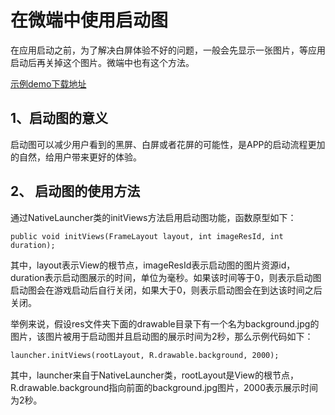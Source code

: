 # 在微端中使用启动图

在应用启动之前，为了解决白屏体验不好的问题，一般会先显示一张图片，等应用启动后再关掉这个图片。微端中也有这个方法。

[示例demo下载地址](http://tool.egret-labs.org/microclient/doc/zip/launchimageAndroid.zip)

## 1、启动图的意义

启动图可以减少用户看到的黑屏、白屏或者花屏的可能性，是APP的启动流程更加的自然，给用户带来更好的体验。

## 2、 启动图的使用方法

通过NativeLauncher类的initViews方法启用启动图功能，函数原型如下：


```
public void initViews(FrameLayout layout, int imageResId, int duration);
```

其中，layout表示View的根节点，imageResId表示启动图的图片资源id，duration表示启动图展示的时间，单位为毫秒。如果该时间等于0，则表示启动图启动图会在游戏启动后自行关闭，如果大于0，则表示启动图会在到达该时间之后关闭。

举例来说，假设res文件夹下面的drawable目录下有一个名为background.jpg的图片，该图片被用于启动图并且启动图的展示时间为2秒，那么示例代码如下：


```
launcher.initViews(rootLayout, R.drawable.background, 2000);
```

其中，launcher来自于NativeLauncher类，rootLayout是View的根节点，R.drawable.background指向前面的background.jpg图片，2000表示展示时间为2秒。

